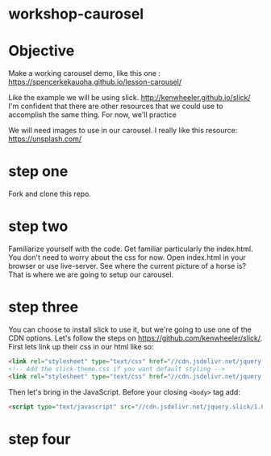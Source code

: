 # workshop-caurosel
Objective
=========
Make a working carousel demo, like this one :
https://spencerkekauoha.github.io/lesson-carousel/

Like the example we will be using slick.
http://kenwheeler.github.io/slick/
I'm confident that there are other resources that we could use to accomplish the same thing. For now, we'll practice

We will need images to use in our carousel. I really like this resource:
https://unsplash.com/

step one
========
Fork and clone this repo.

step two
========
Familiarize yourself with the code. Get familiar particularly the index.html. You don't need to worry about the css for now. Open index.html in your browser or use live-server. See where the current picture of a horse is? That is where we are going to setup our carousel.

step three
==========
You can choose to install slick to use it, but we're going to use one of the CDN options. Let's follow the steps on https://github.com/kenwheeler/slick/. First lets link up their css in our html like so:

```html
<link rel="stylesheet" type="text/css" href="//cdn.jsdelivr.net/jquery.slick/1.6.0/slick.css"/>
<!-- Add the slick-theme.css if you want default styling -->
<link rel="stylesheet" type="text/css" href="//cdn.jsdelivr.net/jquery.slick/1.6.0/slick-theme.css"/>
```

Then let's bring in the JavaScript. Before your closing ```<body>``` tag add:

```html
<script type="text/javascript" src="//cdn.jsdelivr.net/jquery.slick/1.6.0/slick.min.js"></script>
```


step four
==========

